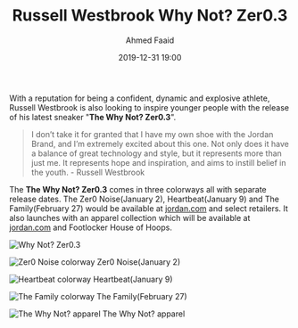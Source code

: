 ﻿---
title: 'Russell Westbrook Why Not? Zer0.3'
date: 2019-12-31 19:00
author: 'Ahmed Faaid'
featuredImage: ../../images/LebronMTAA/LBJ17MTAA_1.jpg
feature: true
tags:
    - Russell Westbrook
    - Why Not? Zer0.3
    - Jordan
publish: true
---

With a reputation for being a confident, dynamic and explosive athlete, Russell Westbrook is also looking to inspire younger people with the release of his latest sneaker "**The Why Not? Zer0.3**".

> I don’t take it for granted that I have my own shoe with the Jordan Brand, and I’m extremely excited about this one. Not only does it have a balance of great technology and style, but it represents more than just me. It represents hope and inspiration, and aims to instill belief in the youth. \- Russell Westbrook

The **The Why Not? Zer0.3** comes in three colorways all with separate release dates. The Zer0 Noise(January 2), Heartbeat(January 9) and The Family(February 27) would be available at <a href="jordan.com" target="_blank">jordan.com</a> and select retailers.  It also launches with an apparel collection which will be available at <a href="jordan.com" target="_blank">jordan.com</a> and Footlocker House of Hoops.

![Why Not? Zer0.3](https://lh3.googleusercontent.com/4u8e9U0Hasw7hrvUnF2VGWQ0Kh8IHxb8GNsi75Pzad_u7n0C8CXPcFWskeP6simXsBhA34puGSumPNo8egpHkgeSgfzp0U9LO5DEVaYSWX1UefCAb2W6rulc54QgvJrXUAx9zNq25g=w959-h540-no)

![Zer0 Noise colorway](https://lh3.googleusercontent.com/hCeZlMBdQ07gXGDyfv0U9u9PaoJAXEyuilj5y7vx_Ev0fETh4gCam2Lo3T8V-fBjp1NScVFndOz3tDTsaeZTl7Ua06t2YGuASeDcZR3XJbaD9bozS8mMD_CI7OpiDANlyb3wj6W7=s875-no)
Zer0 Noise(January 2)

![Heartbeat colorway](https://lh3.googleusercontent.com/N1keR-PB94wLy4vTP_CKrUJBH1rVsEbZXIXaWWEDIN1yOjwVMsDKLtxirpzHLA30H6UnfX_QvNj4WrSvRWWsfX3JIjRrkeuzzN-8IKWIywbPgPIcETjVkBEfxpUuUE6M1AuKr1Y0=s875-no)
Heartbeat(January 9)

![The Family colorway](https://lh3.googleusercontent.com/mb3PFVwp5B2wTdI9pT2Xt_1H8y0jIc_LiPti-bXyU1llXQYoCiWMoFvQ00IYz9WMgziRinXCxxKzyzn_K1uS35ijIS2RkJsksxKw6xa5M7YElDoAoiuRKnq8l7OqD4bGxNUoztpz=s875-no)
The Family(February 27)

![The Why Not? apparel](https://lh3.googleusercontent.com/QDMqjLyOth085rnxh1ZlkV8FgzV1OOlpObDhYN02STy8McLuIEsdIRrh9pNb3YtXAxY8zECZo_VzachhtHxawegg6aNS70lsmjFsZXxNE8hTpBclRyvxl_5AyzO8u2NLkn00cvdw=w1225-h875-no)
The Why Not? apparel
